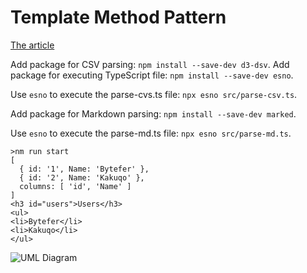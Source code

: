 # Template Method Pattern

[The article](https://javascript.plainenglish.io/design-patterns-template-method-pattern-in-typescript-ce0c8b158985)

Add package for CSV parsing: `npm install --save-dev d3-dsv`.
Add package for executing TypeScript file: `npm install --save-dev esno`.

Use `esno` to execute the parse-cvs.ts file: `npx esno src/parse-csv.ts`.

Add package for Markdown parsing: `npm install --save-dev marked`.

Use `esno` to execute the parse-md.ts file: `npx esno src/parse-md.ts`.


```
>nm run start
[
  { id: '1', Name: 'Bytefer' },
  { id: '2', Name: 'Kakuqo' },
  columns: [ 'id', 'Name' ]
]
<h3 id="users">Users</h3>
<ul>
<li>Bytefer</li>
<li>Kakuqo</li>
</ul>

```



![UML Diagram](https://miro.medium.com/max/700/1*r92a_dkhPOtN5WC6hqnWjg.png)
